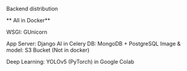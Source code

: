 Backend distribution

** All in Docker**

WSGI: GUnicorn

App Server: Django
    AI in Celery
DB: MongoDB + PostgreSQL
Image & model: S3 Bucket (Not in docker)

Deep Learning: YOLOv5 (PyTorch) in Google Colab
